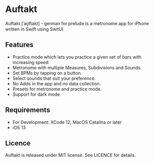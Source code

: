 #  Auftakt

Auftakt [ˈaʊ̯ftakt] - german for prelude is a metronome app for iPhone written in Swift using SwitUI


## Features

- Practice mode which lets you practice a given set of bars with increasing speed.
- Metronome with multiple Measures, Subdivisions and Sounds.
- Set BPMs by tapping on a button.
- Select sounds that suit your preference.
- No Adds in the app and no data collection.
- Presets for metronome and practice mode.
- Support for dark mode.

## Requirements

- For Development: XCode 12, MacOS Catalina or later
- iOS 13

## Licence

Auftakt is released under MIT license. See LICENCE for details.

